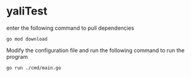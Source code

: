 # yaliTest



enter the following command to pull dependencies

```
go mod download
```

Modify the configuration file and run the following command to run the program

```
go run ./cmd/main.go
```

